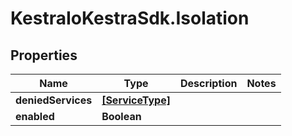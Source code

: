 # KestraIoKestraSdk.Isolation

## Properties

Name | Type | Description | Notes
------------ | ------------- | ------------- | -------------
**deniedServices** | [**[ServiceType]**](ServiceType.md) |  | 
**enabled** | **Boolean** |  | 


